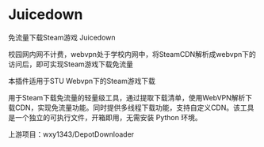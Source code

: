 # Juicedown

免流量下载Steam游戏 Juicedown

校园网内网不计费，webvpn处于学校内网中，将SteamCDN解析成webvpn下的访问后，即可实现Steam游戏下载免流量

本插件适用于STU Webvpn下的Steam游戏下载

用于Steam下载免流量的轻量级工具，通过提取下载清单，使用WebVPN解析下载CDN，实现免流量功能。同时提供多线程下载功能，支持自定义CDN。该工具是一个独立的可执行文件，开箱即用，无需安装 Python 环境。

上游项目：wxy1343/DepotDownloader 